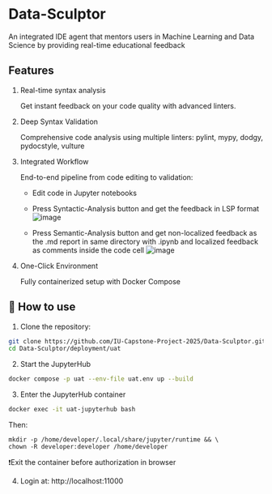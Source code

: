 # Data-Sculptor
An integrated IDE agent that mentors users in Machine Learning and Data Science by providing real-time educational feedback

## Features

1. Real-time syntax analysis
  
    Get instant feedback on your code quality with advanced linters.

2. Deep Syntax Validation
  
    Comprehensive code analysis using multiple linters: pylint, mypy, dodgy, pydocstyle, vulture

3. Integrated Workflow
  
    End-to-end pipeline from code editing to validation:

    - Edit code in Jupyter notebooks

    - Press Syntactic-Analysis button and get the feedback in LSP format
    ![image](https://github.com/user-attachments/assets/a0e800d4-1de5-498c-afec-ca5dff8b8d7c)

    - Press Semantic-Analysis button and get non-localized feedback as the .md report in same directory with .ipynb and localized feedback as comments inside the code cell
    ![image](https://github.com/user-attachments/assets/2ec28aba-7777-473e-a5f0-53c94319f9e6)


4. One-Click Environment

    Fully containerized setup with Docker Compose

## 🚀 How to use

1. Clone the repository:

```bash
git clone https://github.com/IU-Capstone-Project-2025/Data-Sculptor.git
cd Data-Sculptor/deployment/uat
```

2. Start the JupyterHub

```bash
docker compose -p uat --env-file uat.env up --build
```

3. Enter the JupyterHub container
```bash
docker exec -it uat-jupyterhub bash
```

Then:
```
mkdir -p /home/developer/.local/share/jupyter/runtime && \
chown -R developer:developer /home/developer
```

❗️Exit the container before authorization in browser

4. Login at:
   http://localhost:11000


